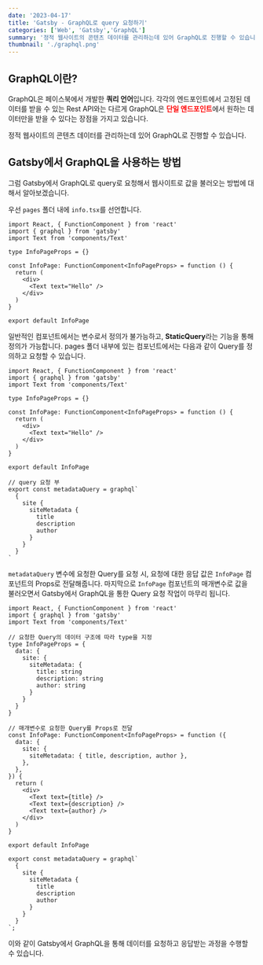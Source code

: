 ```yaml
---
date: '2023-04-17'
title: 'Gatsby - GraphQL로 query 요청하기'
categories: ['Web', 'Gatsby','GraphQL']
summary: '정적 웹사이트의 콘텐츠 데이터를 관리하는데 있어 GraphQL로 진행할 수 있습니다. '
thumbnail: './graphql.png'
---
```


## GraphQL이란?
GraphQL은 페이스북에서 개발한 **쿼리 언어**입니다.
각각의 엔드포인트에서 고정된 데이터를 받을 수 있는 Rest API와는 다르게 GraphQL은 <span style="color:red">**단일 엔드포인트**</span>에서 원하는 데이터만을 받을 수 있다는 장점을 가지고 있습니다.

정적 웹사이트의 콘텐츠 데이터를 관리하는데 있어 GraphQL로 진행할 수 있습니다. 

## Gatsby에서 GraphQL을 사용하는 방법

그럼 Gatsby에서 GraphQL로 query로 요청해서 웹사이트로 값을 불러오는 방법에 대해서 알아보겠습니다. 

우선 `pages` 폴더 내에 `info.tsx`를 선언합니다. 

```tsx
import React, { FunctionComponent } from 'react'
import { graphql } from 'gatsby'
import Text from 'components/Text'

type InfoPageProps = {}

const InfoPage: FunctionComponent<InfoPageProps> = function () {
  return (
    <div>
      <Text text="Hello" />
    </div>
  )
}

export default InfoPage
```
일반적인 컴포넌트에서는 변수로서 정의가 불가능하고, **StaticQuery**라는 기능을 통해 정의가 가능합니다. pages 폴더 내부에 있는 컴포넌트에서는 다음과 같이 Query를 정의하고 요청할 수 있습니다.

```tsx
import React, { FunctionComponent } from 'react'
import { graphql } from 'gatsby'
import Text from 'components/Text'

type InfoPageProps = {}

const InfoPage: FunctionComponent<InfoPageProps> = function () {
  return (
    <div>
      <Text text="Hello" />
    </div>
  )
}

export default InfoPage

// query 요청 부 
export const metadataQuery = graphql`
  {
    site {
      siteMetadata {
        title
        description
        author
      }
    }
  }
`
```

`metadataQuery` 변수에 요청한 Query를 요청 시, 요청에 대한 응답 값은 `InfoPage` 컴포넌트의 Props로 전달해줍니다. 마지막으로 `InfoPage` 컴포넌트의 매개변수로 값을 불러오면서 Gatsby에서 GraphQL을 통한 Query 요청 작업이 마무리 됩니다. 
```tsx
import React, { FunctionComponent } from 'react'
import { graphql } from 'gatsby'
import Text from 'components/Text'

// 요청한 Query의 데이터 구조에 따라 type을 지정 
type InfoPageProps = {
  data: {
    site: {
      siteMetadata: {
        title: string
        description: string
        author: string
      }
    }
  }
}

// 매개변수로 요청한 Query를 Props로 전달 
const InfoPage: FunctionComponent<InfoPageProps> = function ({
  data: {
    site: {
      siteMetadata: { title, description, author },
    },
  },
}) {
  return (
    <div>
      <Text text={title} />
      <Text text={description} />
      <Text text={author} />
    </div>
  )
}

export default InfoPage

export const metadataQuery = graphql`
  {
    site {
      siteMetadata {
        title
        description
        author
      }
    }
  }
`;
```

이와 같이 Gatsby에서 GraphQL을 통해 데이터를 요청하고 응답받는 과정을 수행할 수 있습니다. 